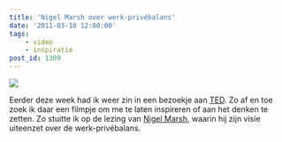 ```yaml
---
title: 'Nigel Marsh over werk-privébalans'
date: '2011-03-18 12:00:00'
tags:
    - video
    - inspiratie
post_id: 1309
---
```


![](https://www.youtube.com/watch?v=jdpIKXLLYYM)

Eerder deze week had ik weer zin in een bezoekje aan [TED](http://ted.com). Zo af en toe zoek ik daar een filmpje om me te laten inspireren of aan het denken te zetten. Zo stuitte ik op de lezing van [Nigel Marsh](https://nigelmarsh.com/), waarin hij zijn visie uiteenzet over de werk-privébalans.
